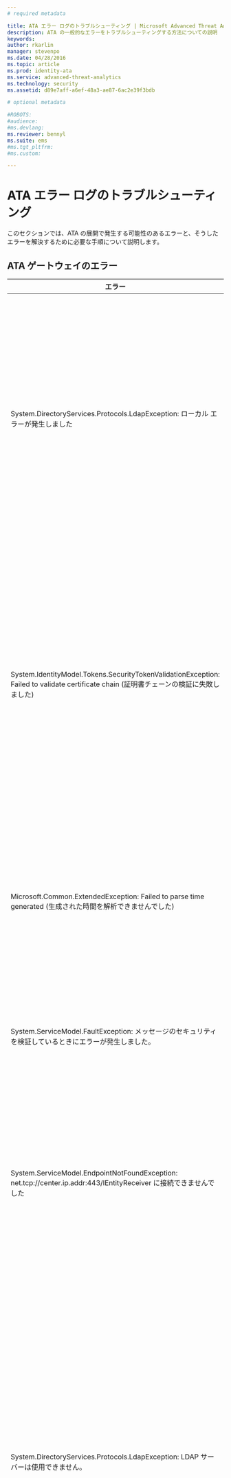 ```yaml
---
# required metadata

title: ATA エラー ログのトラブルシューティング | Microsoft Advanced Threat Analytics
description: ATA の一般的なエラーをトラブルシューティングする方法についての説明 
keywords:
author: rkarlin
manager: stevenpo
ms.date: 04/28/2016
ms.topic: article
ms.prod: identity-ata
ms.service: advanced-threat-analytics
ms.technology: security
ms.assetid: d89e7aff-a6ef-48a3-ae87-6ac2e39f3bdb

# optional metadata

#ROBOTS:
#audience:
#ms.devlang:
ms.reviewer: bennyl
ms.suite: ems
#ms.tgt_pltfrm:
#ms.custom:

---
```


# ATA エラー ログのトラブルシューティング
このセクションでは、ATA の展開で発生する可能性のあるエラーと、そうしたエラーを解決するために必要な手順について説明します。
## ATA ゲートウェイのエラー
|エラー|説明|解決策|
|-------------|----------|---------|
|System.DirectoryServices.Protocols.LdapException: ローカル エラーが発生しました|ATA ゲートウェイは、ドメイン コントローラーに対する認証に失敗しました。|1.DNS サーバーで、ドメイン コントローラーの DNS レコードが正しく構成されていることを確認します。 <br>2.ATA ゲートウェイの時刻がドメイン コントローラの時刻と同期されていることを確認します。|
|System.IdentityModel.Tokens.SecurityTokenValidationException: Failed to validate certificate chain (証明書チェーンの検証に失敗しました)|ATA ゲートウェイは、ATA センターの証明書の検証に失敗しました。|1.ATA ゲートウェイで、信頼された証明機関の証明書ストアにルート証明機関証明書がインストールされていることを確認します。 <br>2.証明書失効リスト (CRL) が利用可能であり、証明書の失効の検証を実行できることを確認します。|
|Microsoft.Common.ExtendedException: Failed to parse time generated (生成された時間を解析できませんでした)|ATA ゲートウェイは、SIEM から転送された syslog メッセージを解析できませんでした。|SIEM が ATA でサポートされているいずれかの形式でメッセージを転送するように構成されていることを確認します。|
|System.ServiceModel.FaultException: メッセージのセキュリティを検証しているときにエラーが発生しました。|ATA ゲートウェイは、ATA センターに対する認証に失敗しました。|ATA ゲートウェイの時刻が ATA センターの時刻と同期されていることを確認してください。|
|System.ServiceModel.EndpointNotFoundException: net.tcp://center.ip.addr:443/IEntityReceiver に接続できませんでした|ATA ゲートウェイは、ATA センターへの接続を確立できませんでした。|ネットワーク設定が正しいこと、および ATA ゲートウェイと ATA センター間のネットワーク接続がアクティブであることを確認してください。|
|System.DirectoryServices.Protocols.LdapException: LDAP サーバーは使用できません。|ATA ゲートウェイは、LDAP プロトコルを使用してドメイン コントローラーにクエリを行うことができませんでした。|1. ATA が Active Directory ドメインへの接続に使用するユーザー アカウントに、Active Directory ツリーのすべてのオブジェクトに対する読み取りアクセス権があることを確認します。 <br>2. ATA の使用するユーザー アカウントからの LDAP クエリを禁止するようにドメイン コントローラーが設定されていないことを確認します。|
|Microsoft.Tri.Infrastructure.ContractException: Contract exception (契約の例外)|ATA ゲートウェイは、ATA センターと構成を同期できませんでした。|ATA コンソールで ATA ゲートウェイの構成を行ってください。|
|System.Reflection.ReflectionTypeLoadException: Unable to load one or more of the requested types (要求された型のうち 1 つまたは複数を読み込めませんでした)。 詳細については、LoaderExceptions プロパティを取得してください。|メッセージ アナライザーは、ATA ゲートウェイにインストールされます。| メッセージ アナライザーをアンインストールします。|
|Error [Layout] System.OutOfMemoryException: Exception of type 'System.OutOfMemoryException' was thrown ('System.OutOfMemoryException' の例外がスローされました)。|ATA ゲートウェイには、十分なメモリがありません。|ドメイン コントローラー上のメモリ容量を増やします。|
|Fail to start live consumer (ライブ コンシューマーを開始できませんでした) ---> Microsoft.Opn.Runtime.Monitoring.MessageSessionException: The PEFNDIS event provider is not ready (PEFNDIS イベント プロバイダーの準備ができていません)|PEF (メッセージ アナライザー) が正しくインストールされていません。|回避策については、サポートにお問い合わせください。|
|Installation failed with error (エラーが発生してインストールに失敗しました): 0x80070652|コンピューターに保留中の他のインストールがあります。|他のインストールが完了するまで待ちます。必要に応じて、コンピューターを再起動します。|

## ATA コンソールのエラー
|エラー|説明|解決方法|
|-------------|----------|---------|
|HTTP エラー 500.19 – 内部サーバー エラー|IIS URL Rewrite モジュールを正常にインストールできませんでした。|IIS URL Rewrite モジュールをアンイストールし、インストールし直してください。<br>[IIS URL Rewrite モジュールのダウンロード](http://go.microsoft.com/fwlink/?LinkID=615137)|

## 展開のエラー
|エラー|説明|解決方法|
|-------------|----------|---------|
|.Net Framework 4.6.1 のインストールはエラー 0x800713ec で失敗しました|サーバーに .Net Framework 4.6.1 の前提条件がインストールされていません。 |ATA をインストールする前に、サーバーに Windows 更新プログラム [KB2919442](https://www.microsoft.com/en-us/download/details.aspx?id=42135) と [KB2919355](https://support.microsoft.com/en-us/kb/2919355) がインストールされていることを確認してください。|

![ATA .NET のインストール エラーの画像](media/netinstallerror.png)


## 関連項目
- [ATA の前提条件](/advanced-threat-analytics/plan-design/ata-prerequisites)
- [ATA 容量計画](/advanced-threat-analytics/plan-design/ata-capacity-planning)
- [イベント コレクションの構成](/advanced-threat-analytics/deploy-use/configure-event-collection)
- [Windows イベント転送を構成する](/advanced-threat-analytics/deploy-use/configure-event-collection#ATA_event_WEF)
- [ATA フォーラムを確認してください。](https://social.technet.microsoft.com/Forums/security/en-US/home?forum=mata)


<!--HONumber=May16_HO4-->


